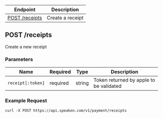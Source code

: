 |Endpoint|Description|
|--------|-----------|
|[POST /receipts](#post-receipts)| Create a receipt|

## POST /receipts

Create a new receipt

### Parameters

|Name|Required|Type|Description|
|----|--------|----|-----------|
|```receipt[:token]```|required|string|Token returned by apple to be validated|


### Example Request

```curl -X POST https://api.speaken.com/v1/payment/receipts```
